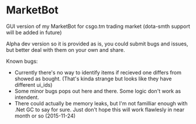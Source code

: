 # MarketBot
GUI version of my MarketBot for csgo.tm trading market (dota-smth support will be added in future)

Alpha dev version so it is provided as is, you could submit bugs and issues, but better deal with them on your own and share.

Known bugs:
- Currently there's no way to identify items if recieved one differs from showed as bought. (That's kinda strange but looks like they have different ui_ids)
- Some minor bugs pops out here and there. Some logic don't work as intendent.
- There could actually be memory leaks, but I'm not familliar enough with .Net GC to say for sure. Just don't hope this will work flawlesly in near month or so (2015-11-24)

